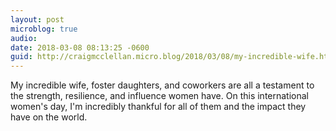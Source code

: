 ```yaml
---
layout: post
microblog: true
audio: 
date: 2018-03-08 08:13:25 -0600
guid: http://craigmcclellan.micro.blog/2018/03/08/my-incredible-wife.html
---
```

My incredible wife, foster daughters, and coworkers are all a testament to the strength, resilience, and influence women have. On this international women's day, I'm incredibly thankful for all of them and the impact they have on the world.
